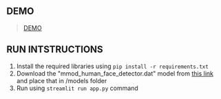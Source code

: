 ## DEMO
> [DEMO](https://drive.google.com/file/d/1wWYJJwwgh8cHdX8x9ga4orw46UEtHRj9/view?usp=sharing)

## RUN INTSTRUCTIONS

1. Install the required libraries using `pip install -r requirements.txt`
2. Download the "mmod_human_face_detector.dat" model from [this link](http://arunponnusamy.com/files/mmod_human_face_detector.dat) and place that in /models folder
3. Run using `streamlit run app.py` command
